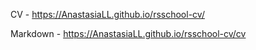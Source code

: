 CV  -   https://AnastasiaLL.github.io/rsschool-cv/

Markdown - https://AnastasiaLL.github.io/rsschool-cv/cv

